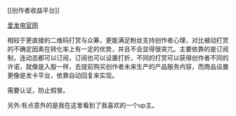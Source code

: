 [[创作者收益平台]]

[爱发电官网](https://afdian.com/)

相较于更直接的二维码打赏与众筹，更能满足粉丝支持创作者心理，对比被动打赏的不确定因素在转化率上有一定的优势，并且不会显得很突兀。主要依靠的是订阅制，连动态都可以订阅，订阅也可以设置打折，不同的打赏可以获得创作者不同的许诺，就像是入股一样，去提前购买创作者未来生产的产品服务内容，而商品设置更像是发卡平台，依靠自动回复来实现。

需要认证，防止假冒。

另外:有点意外的是我在这里看到了我喜欢的一个up主。

